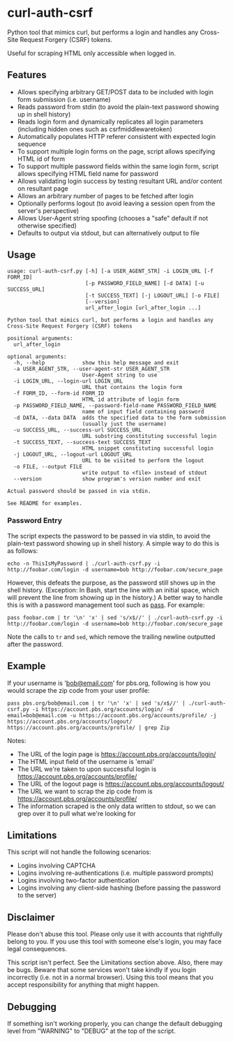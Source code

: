 # curl-auth-csrf
Python tool that mimics curl, but performs a login and handles any Cross-Site Request Forgery (CSRF) tokens.

Useful for scraping HTML only accessible when logged in.

## Features

* Allows specifying arbitrary GET/POST data to be included with login form submission (i.e. username)
* Reads password from stdin (to avoid the plain-text password showing up in shell history)
* Reads login form and dynamically replicates all login parameters (including hidden ones such as csrfmiddlewaretoken)
* Automatically populates HTTP referer consistent with expected login sequence
* To support multiple login forms on the page, script allows specifying HTML id of form
* To support multiple password fields within the same login form, script allows specifying HTML field name for password
* Allows validating login success by testing resultant URL and/or content on resultant page
* Allows an arbitrary number of pages to be fetched after login
* Optionally performs logout (to avoid leaving a session open from the server's perspective)
* Allows User-Agent string spoofing (chooses a "safe" default if not otherwise specified)
* Defaults to output via stdout, but can alternatively output to file

## Usage

```
usage: curl-auth-csrf.py [-h] [-a USER_AGENT_STR] -i LOGIN_URL [-f FORM_ID]
                         [-p PASSWORD_FIELD_NAME] [-d DATA] [-u SUCCESS_URL]
                         [-t SUCCESS_TEXT] [-j LOGOUT_URL] [-o FILE]
                         [--version]
                         url_after_login [url_after_login ...]

Python tool that mimics curl, but performs a login and handles any Cross-Site Request Forgery (CSRF) tokens

positional arguments:
  url_after_login

optional arguments:
  -h, --help            show this help message and exit
  -a USER_AGENT_STR, --user-agent-str USER_AGENT_STR
                        User-Agent string to use
  -i LOGIN_URL, --login-url LOGIN_URL
                        URL that contains the login form
  -f FORM_ID, --form-id FORM_ID
                        HTML id attribute of login form
  -p PASSWORD_FIELD_NAME, --password-field-name PASSWORD_FIELD_NAME
                        name of input field containing password
  -d DATA, --data DATA  adds the specified data to the form submission
                        (usually just the username)
  -u SUCCESS_URL, --success-url SUCCESS_URL
                        URL substring constituting successful login
  -t SUCCESS_TEXT, --success-text SUCCESS_TEXT
                        HTML snippet constituting successful login
  -j LOGOUT_URL, --logout-url LOGOUT_URL
                        URL to be visited to perform the logout
  -o FILE, --output FILE
                        write output to <file> instead of stdout
  --version             show program's version number and exit

Actual password should be passed in via stdin.

See README for examples.
```

### Password Entry

The script expects the password to be passed in via stdin, to avoid the plain-text password showing up in shell history.  A simple way to do this is as follows:

```
echo -n ThisIsMyPassword | ./curl-auth-csrf.py -i http://foobar.com/login -d username=bob http://foobar.com/secure_page
```

However, this defeats the purpose, as the password still shows up in the shell history.  (Exception: In Bash, start the line with an initial space, which will prevent the line from showing up in the history.)  A better way to handle this is with a password management tool such as [pass](http://www.passwordstore.org/).  For example:

```
pass foobar.com | tr '\n' 'x' | sed 's/x$//' | ./curl-auth-csrf.py -i http://foobar.com/login -d username=bob http://foobar.com/secure_page
```

Note the calls to `tr` and `sed`, which remove the trailing newline outputted after the password.

## Example

If your username is 'bob@email.com' for pbs.org, following is how you would scrape the zip code from your user profile:
```
pass pbs.org/bob@email.com | tr '\n' 'x' | sed 's/x$//' | ./curl-auth-csrf.py -i https://account.pbs.org/accounts/login/ -d email=bob@email.com -u https://account.pbs.org/accounts/profile/ -j https://account.pbs.org/accounts/logout/ https://account.pbs.org/accounts/profile/ | grep Zip
```

Notes:
* The URL of the login page is https://account.pbs.org/accounts/login/
* The HTML input field of the username is 'email'
* The URL we're taken to upon successful login is https://account.pbs.org/accounts/profile/
* The URL of the logout page is https://account.pbs.org/accounts/logout/
* The URL we want to scrap the zip code from is https://account.pbs.org/accounts/profile/
* The information scraped is the only data written to stdout, so we can grep over it to pull what we're looking for

## Limitations

This script will not handle the following scenarios:
* Logins involving CAPTCHA
* Logins involving re-authentications (i.e. multiple password prompts)
* Logins involving two-factor authentication
* Logins involving any client-side hashing (before passing the password to the server)

## Disclaimer

Please don't abuse this tool.  Please only use it with accounts that rightfully belong to you.  If you use this tool with someone else's login, you may face legal consequences.

This script isn't perfect.  See the Limitations section above.  Also, there may be bugs.  Beware that some services won't take kindly if you login incorrectly (i.e. not in a normal browser).  Using this tool means that you accept responsibility for anything that might happen.

## Debugging

If something isn't working properly, you can change the default debugging level from "WARNING" to "DEBUG" at the top of the script.
